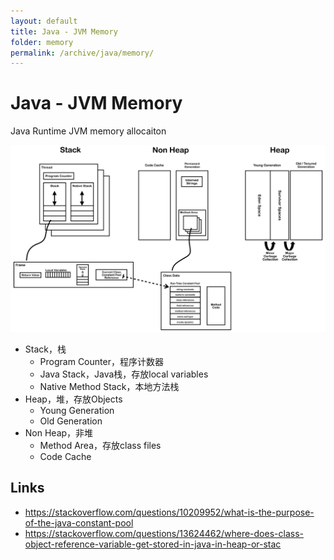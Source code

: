 ```yaml
---
layout: default
title: Java - JVM Memory
folder: memory
permalink: /archive/java/memory/
---
```


# Java - JVM Memory

Java Runtime JVM memory allocaiton

![java-memory](img/java-memory.png)

- Stack，栈
  - Program Counter，程序计数器
  - Java Stack，Java栈，存放local variables
  - Native Method Stack，本地方法栈
- Heap，堆，存放Objects
  - Young Generation
  - Old Generation
- Non Heap，非堆
  - Method Area，存放class files
  - Code Cache

## Links
- <https://stackoverflow.com/questions/10209952/what-is-the-purpose-of-the-java-constant-pool>
- <https://stackoverflow.com/questions/13624462/where-does-class-object-reference-variable-get-stored-in-java-in-heap-or-stac>
